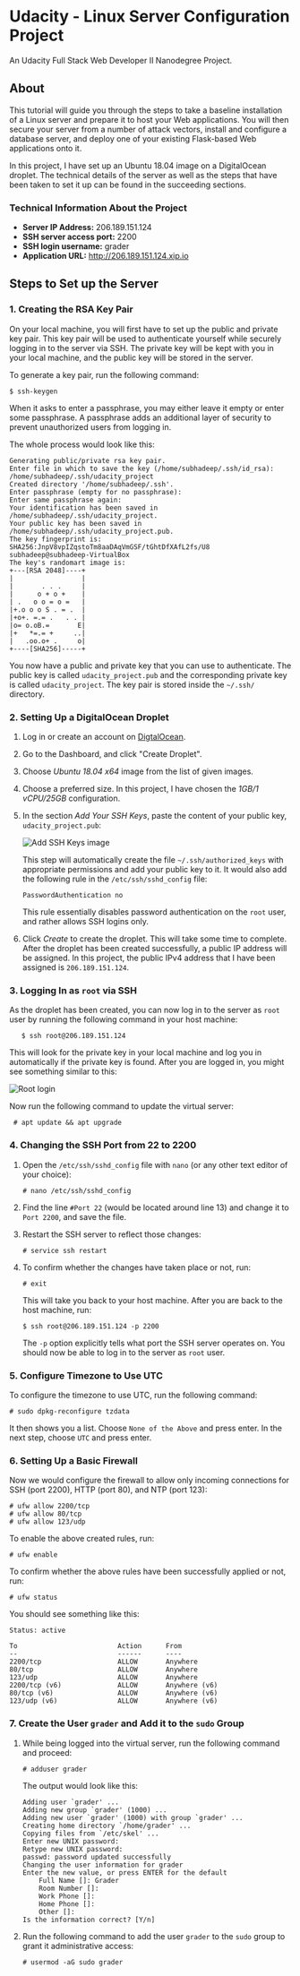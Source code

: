 # Udacity - Linux Server Configuration Project

An Udacity Full Stack Web Developer II Nanodegree Project.

## About

This tutorial will guide you through the steps to take a baseline installation of a Linux server and prepare it to host your Web applications. You will then secure your server from a number of attack vectors, install and configure a database server, and deploy one of your existing Flask-based Web applications onto it.

In this project, I have set up an Ubuntu 18.04 image on a DigitalOcean droplet. The technical details of the server as well as the steps that have been taken to set it up can be found in the succeeding sections.

### Technical Information About the Project

- **Server IP Address:** 206.189.151.124
- **SSH server access port:** 2200
- **SSH login username:** grader
- **Application URL:** http://206.189.151.124.xip.io

## Steps to Set up the Server

### 1. Creating the RSA Key Pair

On your local machine, you will first have to set up the public and private key pair. This key pair will be used to authenticate yourself while securely logging in to the server via SSH. The private key will be kept with you in your local machine, and the public key will be stored in the server.

To generate a key pair, run the following command:

   ```console
   $ ssh-keygen
   ```

When it asks to enter a passphrase, you may either leave it empty or enter some passphrase. A passphrase adds an additional layer of security to prevent unauthorized users from logging in.

The whole process would look like this:

```
Generating public/private rsa key pair.
Enter file in which to save the key (/home/subhadeep/.ssh/id_rsa): /home/subhadeep/.ssh/udacity_project
Created directory '/home/subhadeep/.ssh'.
Enter passphrase (empty for no passphrase):
Enter same passphrase again:
Your identification has been saved in /home/subhadeep/.ssh/udacity_project.
Your public key has been saved in /home/subhadeep/.ssh/udacity_project.pub.
The key fingerprint is:
SHA256:JnpV8vpIZqstoTm8aaDAqVmGSF/tGhtDfXAfL2fs/U8 subhadeep@subhadeep-VirtualBox
The key's randomart image is:
+---[RSA 2048]----+
|                 |
|       . . .     |
|      o + o +    |
| .   o o = o =   |
|+.o o o S . = .  |
|+o+. =.= .   . . |
|o= o.oB.=       E|
|+   *=.= +     ..|
|   .oo.o+ .     o|
+----[SHA256]-----+
```

You now have a public and private key that you can use to authenticate. The public key is called `udacity_project.pub` and the corresponding private key is called `udacity_project`. The key pair is stored inside the `~/.ssh/` directory.

### 2. Setting Up a DigitalOcean Droplet

1. Log in or create an account on [DigtalOcean](https://cloud.digitalocean.com/login).

2. Go to the Dashboard, and click "Create Droplet".  

3. Choose *Ubuntu 18.04 x64* image from the list of given images.

4. Choose a preferred size. In this project, I have chosen the *1GB/1 vCPU/25GB* configuration.

5. In the section *Add Your SSH Keys*, paste the content of your public key, `udacity_project.pub`:

   ![Add SSH Keys image](https://res.cloudinary.com/sdey96/image/upload/v1527149812/ssh_jhd3zp.png)

   This step will automatically create the file `~/.ssh/authorized_keys` with appropriate permissions and add your public key to it. It would also add the following rule in the `/etc/ssh/sshd_config` file:

   ```
   PasswordAuthentication no
   ```

   This rule essentially disables password authentication on the `root` user, and rather allows SSH logins only.

 6. Click *Create* to create the droplet. This will take some time to complete. After the droplet has been created successfully, a public IP address will be assigned. In this project, the public IPv4 address that I have been assigned is `206.189.151.124`.

 ### 3. Logging In as `root` via SSH

 As the droplet has been created, you can now log in to the server as `root` user by running the following command in your host machine:

 ```
    $ ssh root@206.189.151.124
 ```

 This will look for the private key in your local machine and log you in automatically if the private key is found. After you are logged in, you might see something similar to this:

 ![Root login](https://res.cloudinary.com/sdey96/image/upload/v1527151721/terminal_msihzb.png)

 Now run the following command to update the virtual server:

```
 # apt update && apt upgrade
```

### 4. Changing the SSH Port from 22 to 2200

1. Open the `/etc/ssh/sshd_config` file with `nano` (or any other text editor of your choice):

   ```
   # nano /etc/ssh/sshd_config
   ```

2. Find the line `#Port 22` (would be located around line 13) and change it to `Port 2200`, and save the file.

3. Restart the SSH server to reflect those changes:
   ```
   # service ssh restart
   ```

4. To confirm whether the changes have taken place or not, run:
   ```
   # exit
   ```

   This will take you back to your host machine. After you are back to the host machine, run:

   ```
   $ ssh root@206.189.151.124 -p 2200
   ```

   The `-p` option explicitly tells what port the SSH server operates on. You should now be able to log in to the server as `root` user.

### 5. Configure Timezone to Use UTC

To configure the timezone to use UTC, run the following command:

```
# sudo dpkg-reconfigure tzdata
```

It then shows you a list. Choose ``None of the Above`` and press enter. In the next step, choose ``UTC`` and press enter.

### 6. Setting Up a Basic Firewall

Now we would configure the firewall to allow only incoming connections for SSH (port 2200), HTTP (port 80), and NTP (port 123):

```
# ufw allow 2200/tcp
# ufw allow 80/tcp
# ufw allow 123/udp
```

To enable the above created rules, run:

```
# ufw enable
```

To confirm whether the above rules have been successfully applied or not, run:

```
# ufw status
```

You should see something like this:

```
Status: active

To                         Action      From
--                         ------      ----
2200/tcp                   ALLOW       Anywhere
80/tcp                     ALLOW       Anywhere
123/udp                    ALLOW       Anywhere
2200/tcp (v6)              ALLOW       Anywhere (v6)
80/tcp (v6)                ALLOW       Anywhere (v6)
123/udp (v6)               ALLOW       Anywhere (v6)
```




### 7. Create the User `grader` and Add it to the `sudo` Group

1. While being logged into the virtual server, run the following command and proceed:

   ```
   # adduser grader
   ```

   The output would look like this:

   ```
   Adding user `grader' ...
   Adding new group `grader' (1000) ...
   Adding new user `grader' (1000) with group `grader' ...
   Creating home directory `/home/grader' ...
   Copying files from `/etc/skel' ...
   Enter new UNIX password:
   Retype new UNIX password:
   passwd: password updated successfully
   Changing the user information for grader
   Enter the new value, or press ENTER for the default
	   Full Name []: Grader
	   Room Number []:
	   Work Phone []:
	   Home Phone []:
	   Other []:
   Is the information correct? [Y/n]
   ```

2. Run the following command to add the user `grader` to the `sudo` group to grant it administrative access:

   ```
   # usermod -aG sudo grader
   ```
